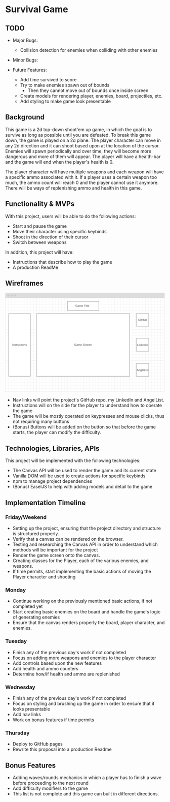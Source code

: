 # Survival Game

## TODO
* Major Bugs:
    * Collision detection for enemies when colliding with other enemies

* Minor Bugs:

* Future Features:
    * Add time survived to score
    * Try to make enemies spawn out of bounds
        * Then they cannot move out of bounds once inside screen
    * Create models for rendering player, enemies, board, projectiles, etc.
    * Add styling to make game look presentable

## Background
This game is a 2d top-down shoot'em up game, in which the goal is to survive as long as possible until you are defeated. To break this game down,
the game is played on a 2d plane. The player character can move in any 2d direction and it can shoot based upon at the location of the cursor.
Enemies will spawn periodically and over time, they will become more dangerous and more of them will appear.
The player will have a health-bar and the game will end when the player's health is 0.

The player character will have multiple weapons and each weapon will have a specific ammo associated with it. 
If a player uses a certain weapon too much, the ammo count will reach 0 and the player cannot use it anymore.
There will be ways of replenishing ammo and health in this game. 

## Functionality & MVPs
With this project, users will be able to do the following actions:

* Start and pause the game
* Move their character using specific keybinds
* Shoot in the direction of their cursor
* Switch between weapons

In addition, this project will have:

* Instructions that describe how to play the game
* A production ReadMe

## Wireframes

![wireframe](wireframe.png)

* Nav links will point the project's GitHub repo, my LinkedIn and AngelList.
* Instructions will on the side for the player to understand how to operate the game
* The game will be mostly operated on keypresses and mouse clicks, thus not requiring many buttons
* (Bonus) Buttons will be added on the button so that before the game starts, the player can modify the difficulty.

## Technologies, Libraries, APIs
This project will be implemented with the following technologies:

* The Canvas API will be used to render the game and its current state
* Vanilla DOM will be used to create actions for specific keybinds
* npm to manage project dependencies
* (Bonus) EaselJS to help with adding models and detail to the game

## Implementation Timeline

### Friday/Weekend
* Setting up the project, ensuring that the project directory and structure is structured properly. 
* Verify that a canvas can be rendered on the browser.
* Testing and researching the Canvas API in order to understand which methods will be important for the project
* Render the game screen onto the canvas.
* Creating classes for the Player, each of the various enemies, and weapons.
* If time permits, start implementing the basic actions of moving the Player character and shooting
### Monday
* Continue working on the previously mentioned basic actions, if not completed yet
* Start creating basic enemies on the board and handle the game's logic of generating enemies
* Ensure that the canvas renders properly the board, player character, and enemies.
### Tuesday
* Finish any of the previous day's work if not completed
* Focus on adding more weapons and enemies to the player character
* Add controls based upon the new features
* Add health and ammo counters
* Determine how/if health and ammo are replenished
### Wednesday
* Finish any of the previous day's work if not completed
* Focus on styling and brushing up the game in order to ensure that it looks presentable
* Add nav links
* Work on bonus features if time permits
### Thursday
* Deploy to GitHub pages
* Rewrite this proposal into a production Readme

## Bonus Features
* Adding waves/rounds mechanics in which a player has to finish a wave before proceeding to the next round
* Add difficulty modifiers to the game
* This list is not complete and this game can built in different directions.
